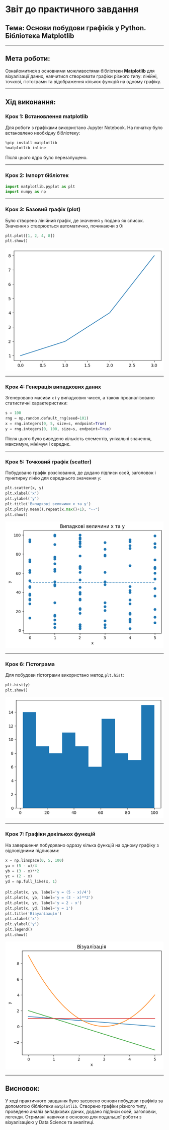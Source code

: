 # Звіт до практичного завдання

## Тема: Основи побудови графіків у Python. Бібліотека Matplotlib

---

## Мета роботи:

Ознайомитися з основними можливостями бібліотеки **Matplotlib** для візуалізації даних, навчитися створювати графіки різного типу: лінійні, точкові, гістограми та відображення кількох функцій на одному графіку.

---

## Хід виконання:

### Крок 1: Встановлення matplotlib

Для роботи з графіками використано Jupyter Notebook.
На початку було встановлено необхідну бібліотеку:

```python
%pip install matplotlib
%matplotlib inline
```

Після цього ядро було перезапущено.

---

### Крок 2: Імпорт бібліотек

```python
import matplotlib.pyplot as plt
import numpy as np
```

---

### Крок 3: Базовий графік (plot)

Було створено лінійний графік, де значення `y` подано як список. Значення `x` створюється автоматично, починаючи з 0:

```python
plt.plot([1, 2, 4, 8])
plt.show()
```
![Графік plot](https://github.com/Kaena0/matplotlib/blob/main/screenshots/plt.plot.png?raw=true)


---

### Крок 4: Генерація випадкових даних

Згенеровано масиви `x` і `y` випадкових чисел, а також проаналізовано статистичні характеристики:

```python
s = 100
rng = np.random.default_rng(seed=101)
x = rng.integers(0, 5, size=s, endpoint=True)
y = rng.integers(0, 100, size=s, endpoint=True)
```

Після цього було виведено кількість елементів, унікальні значення, максимум, мінімум і середнє.

---

### Крок 5: Точковий графік (scatter)

Побудовано графік розсіювання, де додано підписи осей, заголовок і пунктирну лінію для середнього значення `y`:

```python
plt.scatter(x, y)
plt.xlabel('x')
plt.ylabel('y')
plt.title('Випадкові величини x та y')
plt.plot(y.mean().repeat(x.max()+1), "--")
plt.show()
```

![Графік x та y](https://github.com/Kaena0/matplotlib/blob/main/screenshots/xy.png?raw=true)



---

### Крок 6: Гістограма

Для побудови гістограми використано метод `plt.hist`:

```python
plt.hist(y)
plt.show()
```
![Гістограма](https://github.com/Kaena0/matplotlib/blob/main/screenshots/histogram.png?raw=true)


---

### Крок 7: Графіки декількох функцій

На завершення побудовано одразу кілька функцій на одному графіку з відповідними підписами:

```python
x = np.linspace(0, 5, 100)
ya = (5 - x)/4
yb = (3 - x)**2
yc = (2 - x)
yd = np.full_like(x, 1)

plt.plot(x, ya, label='y = (5 - x)/4')
plt.plot(x, yb, label='y = (3 - x)**2')
plt.plot(x, yc, label='y = 2 - x')
plt.plot(x, yd, label='y = 1')
plt.title('Візуалізація')
plt.xlabel('x')
plt.ylabel('y')
plt.legend()
plt.show()
```

![Візуалізація](https://github.com/Kaena0/matplotlib/blob/main/screenshots/visualization.png?raw=true)



---

## Висновок:

У ході практичного завдання було засвоєно основи побудови графіків за допомогою бібліотеки `matplotlib`. Створено графіки різного типу, проведено аналіз випадкових даних, додано підписи осей, заголовки, легенди. Отримані навички є основою для подальшої роботи з візуалізацією у Data Science та аналітиці.


